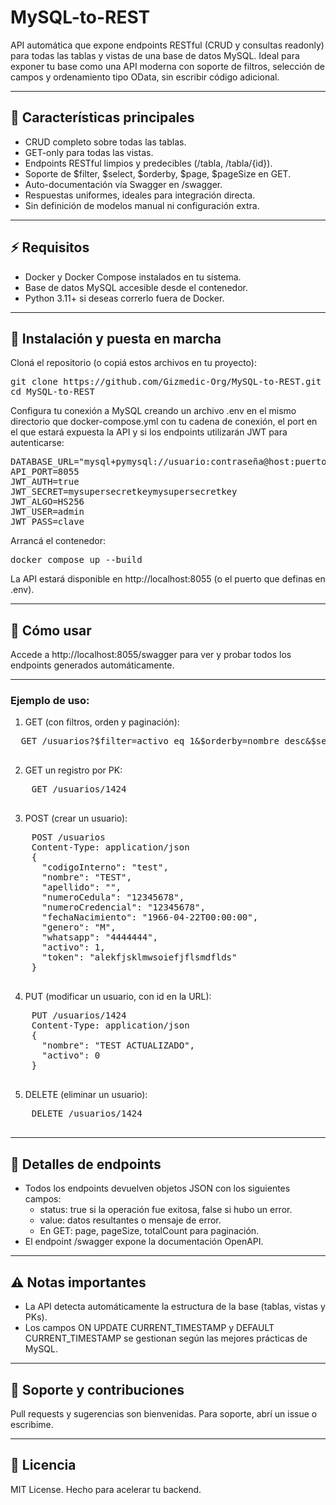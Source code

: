 # MySQL-to-REST

API automática que expone endpoints RESTful (CRUD y consultas readonly) para todas las tablas y vistas de una base de datos MySQL.
Ideal para exponer tu base como una API moderna con soporte de filtros, selección de campos y ordenamiento tipo OData, sin escribir código adicional.

---

## 🚀 Características principales

- CRUD completo sobre todas las tablas.
- GET-only para todas las vistas.
- Endpoints RESTful limpios y predecibles (/tabla, /tabla/{id}).
- Soporte de $filter, $select, $orderby, $page, $pageSize en GET.
- Auto-documentación vía Swagger en /swagger.
- Respuestas uniformes, ideales para integración directa.
- Sin definición de modelos manual ni configuración extra.

---

## ⚡ Requisitos

- Docker y Docker Compose instalados en tu sistema.
- Base de datos MySQL accesible desde el contenedor.
- Python 3.11+ si deseas correrlo fuera de Docker.

---

## 📂 Instalación y puesta en marcha

Cloná el repositorio (o copiá estos archivos en tu proyecto):

<pre>
git clone https://github.com/Gizmedic-Org/MySQL-to-REST.git
cd MySQL-to-REST
</pre>

Configura tu conexión a MySQL creando un archivo .env en el mismo directorio que docker-compose.yml con tu cadena de conexión, el port en el que estará expuesta la API
y si los endpoints utilizarán JWT para autenticarse:

<pre>
DATABASE_URL="mysql+pymysql://usuario:contraseña@host:puerto/nombre_base"
API_PORT=8055
JWT_AUTH=true
JWT_SECRET=mysupersecretkeymysupersecretkey
JWT_ALGO=HS256
JWT_USER=admin
JWT_PASS=clave
</pre>

Arrancá el contenedor:

<pre>
docker compose up --build
</pre>

La API estará disponible en http://localhost:8055 (o el puerto que definas en .env).

---

## 🧪 Cómo usar

Accede a http://localhost:8055/swagger para ver y probar todos los endpoints generados automáticamente.

---

### Ejemplo de uso:

1. GET (con filtros, orden y paginación):

  <pre>
  GET /usuarios?$filter=activo eq 1&$orderby=nombre desc&$select=id,nombre,apellido&$page=1&$pageSize=10
  </pre>
  
2. GET un registro por PK:

  <pre>
    GET /usuarios/1424
  </pre>

3. POST (crear un usuario):

  <pre>
    POST /usuarios
    Content-Type: application/json
    {
      "codigoInterno": "test",
      "nombre": "TEST",
      "apellido": "",
      "numeroCedula": "12345678",
      "numeroCredencial": "12345678",
      "fechaNacimiento": "1966-04-22T00:00:00",
      "genero": "M",
      "whatsapp": "4444444",
      "activo": 1,
      "token": "alekfjsklmwsoiefjflsmdflds"
    }
  </pre>

4. PUT (modificar un usuario, con id en la URL):

  <pre>
    PUT /usuarios/1424
    Content-Type: application/json
    {
      "nombre": "TEST ACTUALIZADO",
      "activo": 0
    }
  </pre>

5. DELETE (eliminar un usuario):

  <pre>
    DELETE /usuarios/1424
  </pre>

---

## 📝 Detalles de endpoints

- Todos los endpoints devuelven objetos JSON con los siguientes campos:
  - status: true si la operación fue exitosa, false si hubo un error.
  - value: datos resultantes o mensaje de error.
  - En GET: page, pageSize, totalCount para paginación.
- El endpoint /swagger expone la documentación OpenAPI.

---

## ⚠️ Notas importantes

- La API detecta automáticamente la estructura de la base (tablas, vistas y PKs).
- Los campos ON UPDATE CURRENT_TIMESTAMP y DEFAULT CURRENT_TIMESTAMP se gestionan según las mejores prácticas de MySQL.

---

## 💬 Soporte y contribuciones

Pull requests y sugerencias son bienvenidas.
Para soporte, abrí un issue o escribime.

---

## 🏁 Licencia

MIT License.
Hecho para acelerar tu backend.

